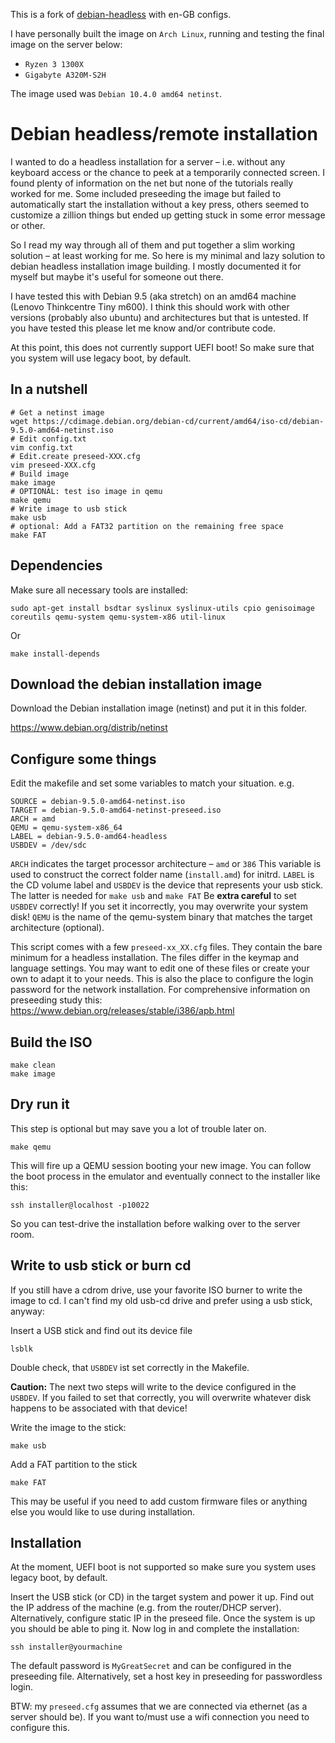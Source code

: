 This is a fork of [debian-headless](https://github.com/philpagel/debian-headless) with en-GB configs.

I have personally built the image on `Arch Linux`, running and testing the final image on the server below:
- `Ryzen 3 1300X`
- `Gigabyte A320M-S2H`

The image used was `Debian 10.4.0 amd64 netinst`.

# Debian headless/remote installation

I wanted to do a headless installation for a server – i.e. without any keyboard
access or the chance to peek at a temporarily connected screen. I found plenty
of information on the net but none of the tutorials really worked for me. Some
included preseeding the image but failed to automatically start the
installation without a key press, others seemed to customize a zillion things
but ended up getting stuck in some error message or other.

So I read my way through all of them and put together a slim working solution –
at least working for me. So here is my minimal and lazy solution to debian
headless installation image building.  I mostly documented it for myself but
maybe it's useful for someone out there.

I have tested this with Debian 9.5 (aka stretch) on an amd64 machine (Lenovo
Thinkcentre Tiny m600). I think this should work with other versions (probably
also ubuntu) and architectures but that is untested. If you have tested this
please let me know and/or contribute code.

At this point, this does not currently support UEFI boot! So make sure that you
system will use legacy boot, by default.


## In a nutshell

    # Get a netinst image 
    wget https://cdimage.debian.org/debian-cd/current/amd64/iso-cd/debian-9.5.0-amd64-netinst.iso
    # Edit config.txt
    vim config.txt
    # Edit.create preseed-XXX.cfg 
    vim preseed-XXX.cfg
    # Build image
    make image
    # OPTIONAL: test iso image in qemu
    make qemu
    # Write image to usb stick
    make usb
    # optional: Add a FAT32 partition on the remaining free space
    make FAT


## Dependencies

Make sure all necessary tools are installed:

    sudo apt-get install bsdtar syslinux syslinux-utils cpio genisoimage coreutils qemu-system qemu-system-x86 util-linux

Or 

    make install-depends


## Download the debian installation image

Download the Debian installation image (netinst) and put it in this folder.

https://www.debian.org/distrib/netinst


## Configure some things

Edit the makefile and set some variables to match your situation. e.g.

    SOURCE = debian-9.5.0-amd64-netinst.iso
    TARGET = debian-9.5.0-amd64-netinst-preseed.iso
    ARCH = amd
    QEMU = qemu-system-x86_64 
    LABEL = debian-9.5.0-amd64-headless
    USBDEV = /dev/sdc

`ARCH` indicates the target processor architecture – `amd` or `386`
This variable is used to construct the correct folder name (`install.amd`) for
initrd. `LABEL` is the CD volume label and `USBDEV` is the device that
represents your usb stick. The latter is needed for `make usb` and `make FAT`
Be **extra careful** to set `USBDEV` correctly! If you set it incorrectly, you
may overwrite your system disk!  `QEMU` is the name of the qemu-system binary
that matches the target architecture (optional).

This script comes with a few `preseed-xx_XX.cfg` files.  They contain the bare
minimum for a headless installation. The files differ in the keymap and
language settings. You may want to edit one of these files or create your own
to adapt it to your needs. This is also the place to configure the login
password for the network installation. For comprehensive information on
preseeding study this: https://www.debian.org/releases/stable/i386/apb.html


## Build the ISO

    make clean
    make image


## Dry run it

This step is optional but may save you a lot of trouble later on.

    make qemu

This will fire up a QEMU session booting your new image. You can follow the
boot process in the emulator and eventually connect to the installer like this:

    ssh installer@localhost -p10022

So you can test-drive the installation before walking over to the server room.


## Write to usb stick or burn cd

If you still have a cdrom drive, use your favorite ISO burner to write the
image to cd. I can't find my old usb-cd drive and prefer using a usb stick,
anyway:

Insert a USB stick and find out its device file

    lsblk

Double check, that `USBDEV` ist set correctly in the Makefile.

**Caution:** The next two steps will write to the device configured in the
`USBDEV`. If you failed to set that correctly, you will overwrite whatever disk
happens to be associated with that device!

Write the image to the stick:

    make usb

Add a FAT partition to the stick

    make FAT

This may be useful if you need to add custom firmware files or anything else
you would like to use during installation.


## Installation

At the moment, UEFI boot is not supported so make sure you system uses
legacy boot, by default.

Insert the USB stick (or CD) in the target system and power it up. Find out the
IP address of the machine (e.g. from the router/DHCP server). Alternatively,
configure static IP in the preseed file. Once the system is up you should be
able to ping it. Now log in and complete the installation:

    ssh installer@yourmachine

The default password is `MyGreatSecret` and can be configured in the preseeding file.
Alternatively, set a host key in preseeding for passwordless login.

BTW: my `preseed.cfg` assumes that we are connected via ethernet (as a server
should be). If you want to/must use a wifi connection you need to configure
this. 
